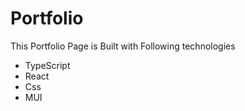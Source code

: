 # Portfolio 

This Portfolio Page is Built with Following technologies

- TypeScript
- React
- Css
- MUI



